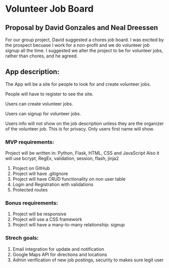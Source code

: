 # Volunteer Job Board

## Proposal by David Gonzales and Neal Dreessen

For our group project, David suggested a chores job board. I was excited by the prospect
becuase I work for a non-profit and we do volunteer job signup all the time. I
suggested we alter the project to be for volunteer jobs, rather than chores, and he agreed. 

## App description:

The App will be a site for people to look for and create volunteer jobs.

People will have to register to see the site.

Users can create volunteer jobs.

Users can signup for volunteer jobs.

Users info will not show on the job description unless they are the organizer
of the volunteer job. This is for privacy. Only users first name will show.


### MVP requirements:

Project will be written in: Python, Flask, HTML, CSS and JavaScript
Also it will use bcrypt, RegEx, validation, session, flash, jinja2

1. Project on GitHub
2. Project will have .gitignore
3. Project will have CRUD functionality on non user table
4. Login and Registration with validations
5. Protected routes

### Bonus requirements:

1. Project will be responsive
2. Project will use a CSS framework
3. Project will have a many-to-many relationship: signup

### Strech goals:

1. Email integration for update and notification
2. Google Maps API for directions and locations
3. Admin verification of new job postings, security to makes sure legit user
